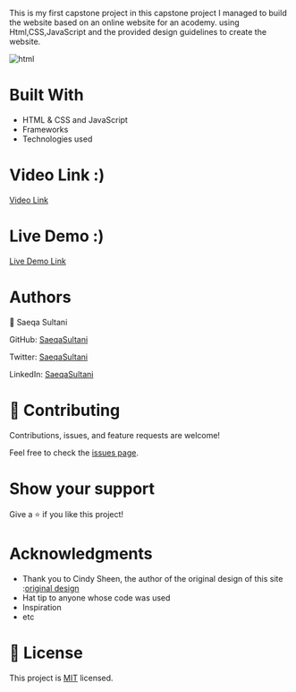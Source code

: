 
This is  my first capstone project  in this capstone project I managed to build the website based on an online website for an acodemy. using Html,CSS,JavaScript and  the provided design guidelines to create the website.

![html](https://user-images.githubusercontent.com/74806645/198381464-c4a01067-67a3-48b2-b335-a9b6e50fba5d.png)


# Built With
- HTML & CSS and JavaScript
- Frameworks
- Technologies used

# Video Link :)

[Video Link](https://www.loom.com/share/b2fccbda142742a9ab1537f7a59413b9)


# Live Demo :)

[Live Demo Link](https://saeqasultani.github.io/capstone-project-/)

# Authors

👤 Saeqa Sultani

GitHub: [SaeqaSultani](https://github.com/SaeqaSultani)

Twitter: [SaeqaSultani](https://twitter.com/SaeqaSultani)

LinkedIn: [SaeqaSultani](https://www.linkedin.com/in/saeqa-sultani-b41493187/)

# 🤝 Contributing
Contributions, issues, and feature requests are welcome!

Feel free to check the [issues page](https://github.com/SaeqaSultani/capstone-project-/issues).

# Show your support
Give a ⭐️ if you like this project!

# Acknowledgments
- Thank you to Cindy Sheen, the author of the original design of this site :[original design](https://www.behance.net/gallery/29845175/CC-Global-Summit-2015)
- Hat tip to anyone whose code was used
- Inspiration
- etc
# 📝 License
This project is [MIT](https://github.com/SaeqaSultani/capstone-project-/blob/capstone/MIT.md) licensed.
